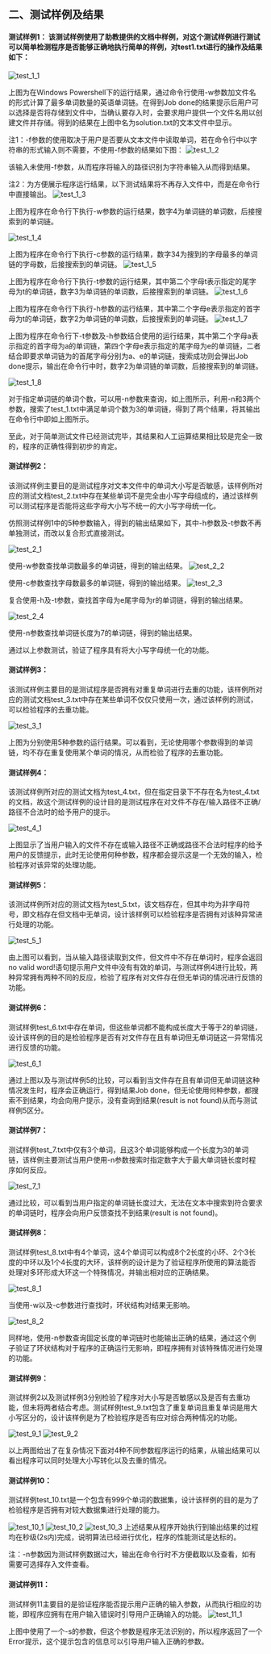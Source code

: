 ﻿﻿﻿﻿﻿﻿﻿﻿﻿﻿﻿﻿﻿﻿﻿﻿﻿﻿﻿﻿﻿﻿﻿﻿﻿﻿﻿﻿﻿﻿﻿﻿﻿﻿﻿﻿﻿﻿﻿﻿﻿﻿﻿﻿## ﻿﻿**二、测试样例及结果**#### **测试样例1：**  该测试样例使用了助教提供的文档中样例，对这个测试样例进行测试可以简单检测程序是否能够正确地执行简单的样例，对test1.txt进行的操作及结果如下：![test_1_1](https://raw.githubusercontent.com/yipinliu/WordLists/master/doc/test_1_1.png?token=AuJ-B2VqXxB5RGX_1bVHhzAa4biqSXx4ks5cka-iwA%3D%3D)上图为在Windows Powershell下的运行结果，通过命令行使用-w参数加文件名的形式计算了最多单词数量的英语单词链。在得到Job done的结果提示后用户可以选择是否将存储到文件中，当确认要存入时，会要求用户提供一个文件名用以创建文件并存储。得到的结果在上图中名为solution.txt的文本文件中显示。 注1：-f参数的使用取决于用户是否要从文本文件中读取单词，若在命令行中以字符串的形式输入则不需要，不使用-f参数的结果如下图：![test_1_2](https://raw.githubusercontent.com/yipinliu/WordLists/master/doc/test_1_2.png?token=AuJ-Bxg_89VKTyKCiHiLx8b_sXptaY1tks5cka_lwA%3D%3D) 该输入未使用-f参数，从而程序将输入的路径识别为字符串输入从而得到结果。注2：为方便展示程序运行结果，以下测试结果将不再存入文件中，而是在命令行中直接输出。![test_1_3](https://raw.githubusercontent.com/yipinliu/WordLists/master/doc/test_1_3.png?token=AuJ-B1hEcD2LNZ62N5PLUvFiIiZPkxqWks5ckbAGwA%3D%3D)上图为程序在命令行下执行-w参数的运行结果，数字4为单词链的单词数，后接搜索到的单词链。![test_1_4](https://raw.githubusercontent.com/yipinliu/WordLists/master/doc/test_1_4.png?token=AuJ-By0_Lr7eD2N5FQ9D38MQkE_KWXFKks5ckbAdwA%3D%3D)上图为程序在命令行下执行-c参数的运行结果，数字34为搜到的字母最多的单词链的字母数，后接搜索到的单词链。![test_1_5](https://raw.githubusercontent.com/yipinliu/WordLists/master/doc/test_1_5.png?token=AuJ-Bx0pLLXUs5ZubuCB3QS_AagNe10mks5ckbA8wA%3D%3D)上图为程序在命令行下执行-t参数的运行结果，其中第二个字母t表示指定的尾字母为t的单词链，数字3为单词链的单词数，后接搜索到的单词链。![test_1_6](https://raw.githubusercontent.com/yipinliu/WordLists/master/doc/test_1_6.png?token=AuJ-Bw_y8XEyrMbcpOSv9UF9z3i_vUxoks5ckbBXwA%3D%3D)上图为程序在命令行下执行-h参数的运行结果，其中第二个字母e表示指定的首字母为t的单词链，数字2为单词链的单词数，后接搜索到的单词链。![test_1_7](https://raw.githubusercontent.com/yipinliu/WordLists/master/doc/test_1_7.png?token=AuJ-B4whW979ft5XpPT8Ao3tVa6Y_e1qks5ckbB6wA%3D%3D)上图为程序在命令行下-t参数及-h参数结合使用的运行结果，其中第二个字母a表示指定的首字母为a的单词链，第四个字母e表示指定的尾字母为e的单词链，二者结合即要求单词链为的首尾字母分别为a、e的单词链，搜索成功则会弹出Job done提示，输出在命令行中时，数字2为单词链的单词数，后接搜索到的单词链。![test_1_8](https://raw.githubusercontent.com/yipinliu/WordLists/master/doc/test_1_8.png?token=AuJ-By5F2Z6oHTNQ-6sdVdNxQTtGZC3Yks5ckbCLwA%3D%3D)对于指定单词链的单词个数，可以用-n参数来查询，如上图所示，利用-n和3两个参数，搜索了test_1.txt中满足单词个数为3的单词链，得到了两个结果，将其输出在命令行中即如上图所示。  至此，对于简单测试文件已经测试完毕，其结果和人工运算结果相比较是完全一致的，程序的正确性得到初步的肯定。#### **测试样例2**：该测试样例主要目的是测试程序对文本文件中的单词大小写是否敏感，该样例所对应的测试文档test_2.txt中存在某些单词不是完全由小写字母组成的，通过该样例可以测试程序是否能将这些字母大小写不统一的大小写字母统一化。仿照测试样例1中的5种参数输入，得到的输出结果如下，其中-h参数及-t参数不再单独测试，而改以复合形式直接测试。![test_2_1](https://raw.githubusercontent.com/yipinliu/WordLists/master/doc/test_2_1.png?token=AuJ-By72jB87O2VhQAabB7cWAgraqb4Tks5ckbCmwA%3D%3D)使用-w参数查找单词数最多的单词链，得到的输出结果。![test_2_2](https://raw.githubusercontent.com/yipinliu/WordLists/master/doc/test_2_2.png?token=AuJ-B3Mxqp1z9fUWE2GAUQwlva1e1ytmks5ckbC3wA%3D%3D)使用-c参数查找字母数最多的单词链，得到的输出结果。![test_2_3](https://raw.githubusercontent.com/yipinliu/WordLists/master/doc/test_2_3.png?token=AuJ-Bw2Reww2OLl60zvBNexYVlsyoXZcks5ckbDIwA%3D%3D)复合使用-h及-t参数，查找首字母为e尾字母为r的单词链，得到的输出结果。![test_2_4](https://raw.githubusercontent.com/yipinliu/WordLists/master/doc/test_2_4.png?token=AuJ-BxgnKk8wR3-ipNxI2DK3N09AvqFkks5ckbDgwA%3D%3D)使用-n参数查找单词链长度为7的单词链，得到的输出结果。通过以上参数测试，验证了程序具有将大小写字母统一化的功能。#### **测试样例3：**该测试样例主要目的是测试程序是否拥有对重复单词进行去重的功能，该样例所对应的测试文档test_3.txt中存在某些单词不仅仅只使用一次，通过该样例的测试，可以检验程序的去重功能。![test_3_1](https://raw.githubusercontent.com/yipinliu/WordLists/master/doc/test_3_1.png?token=AuJ-B6mdtfDpwBdKdT7qJ1SypWimfKfiks5ckbD1wA%3D%3D)上图为分别使用5种参数的运行结果。可以看到，无论使用哪个参数得到的单词链，均不存在重复使用某个单词的情况，从而检验了程序的去重功能。#### **测试样例4：**该测试样例所对应的测试文档为test_4.txt，但在指定目录下不存在名为test_4.txt的文档，故这个测试样例的设计目的是测试程序在对文件不存在/输入路径不正确/路径不合法时的给予用户的提示。 ![test_4_1](https://raw.githubusercontent.com/yipinliu/WordLists/master/doc/test_4_1.png?token=AuJ-ByikTG3AAq36rtgXphiaZ_fKov2gks5ckbEJwA%3D%3D)上图显示了当用户输入的文件不存在或输入路径不正确或路径不合法时程序的给予用户的反馈提示，此时无论使用何种参数，程序都会提示这是一个无效的输入，检验程序对该异常的处理功能。#### **测试样例5：**该测试样例所对应的测试文档为test_5.txt，该文档存在，但其中均为非字母符号，即文档存在但文档中无单词，设计该样例可以检验程序是否拥有对该种异常进行处理的功能。![test_5_1](https://raw.githubusercontent.com/yipinliu/WordLists/master/doc/test_5_1.png?token=AuJ-B9OFOeA2kqvF5BxEwskU289dI6Weks5ckbEfwA%3D%3D)由上图可以看到，当从输入路径读取到文件，但文件中不存在单词时，程序会返回no valid word!语句提示用户文件中没有有效的单词，与测试样例4进行比较，两种异常拥有两种不同的反应，检验了程序有对文件存在但无单词的情况进行反馈的功能。#### **测试样例6：**测试样例test_6.txt中存在单词，但这些单词都不能构成长度大于等于2的单词链，设计该样例的目的是检验程序是否有对文件存在且有单词但无单词链这一异常情况进行反馈的功能。![test_6_1](https://raw.githubusercontent.com/yipinliu/WordLists/master/doc/test_6_1.png?token=AuJ-B0dx6K1u6hrIVafgti2x-F-ZIRIYks5ckbE0wA%3D%3D)通过上图以及与测试样例5的比较，可以看到当文件存在且有单词但无单词链这种情况发生时，程序会正确运行，得到结果Job done，但无论使用何种参数，都搜索不到结果，均会向用户提示，没有查询到结果(result is not found)从而与测试样例5区分。#### **测试样例7：**测试样例test_7.txt中仅有3个单词，且这3个单词能够构成一个长度为3的单词链，该样例主要测试当用户使用-n参数搜索时指定数字大于最大单词链长度时程序如何反应。![test_7_1](https://raw.githubusercontent.com/yipinliu/WordLists/master/doc/test_7_1.png?token=AuJ-B1wV8xM8QNY6Y8Yj14XG8oZJsjDBks5ckbFKwA%3D%3D)通过比较，可以看到当用户指定的单词链长度过大，无法在文本中搜索到符合要求的单词链时，程序会向用户反馈查找不到结果(result is not found)。#### **测试样例8：**测试样例test_8.txt中有4个单词，这4个单词可以构成8个2长度的小环、2个3长度的中环以及1个4长度的大环，该样例的设计是为了验证程序所使用的算法能否处理对多环形成大环这一个特殊情况，并输出相对应的正确结果。![test_8_1](https://raw.githubusercontent.com/yipinliu/WordLists/master/doc/test_8_1.png?token=AuJ-B_sHraAHYvYHOQEXstADPuLqlZQCks5ckbFewA%3D%3D)当使用-w以及-c参数进行查找时，环状结构对结果无影响。![test_8_2](https://raw.githubusercontent.com/yipinliu/WordLists/master/doc/test_8_2.png?token=AuJ-B8_wCxImOLtt4HwyDWzw7QBGiIXgks5ckbF1wA%3D%3D)同样地，使用-n参数查询固定长度的单词链时也能输出正确的结果，通过这个例子验证了环状结构对于程序的正确运行无影响，即程序拥有对该特殊情况进行处理的功能。#### **测试样例9：**测试样例2以及测试样例3分别检验了程序对大小写是否敏感以及是否有去重功能，但未将两者结合考虑。测试样例test_9.txt包含了重复单词且重复单词是用大小写区分的，设计该样例是为了检验程序是否有应对综合两种情况的功能。![test_9_1](https://raw.githubusercontent.com/yipinliu/WordLists/master/doc/test_9_1.png?token=AuJ-B0LfIMFcSg-5Ij1Q_Yf46Ai6NFjoks5ckbGMwA%3D%3D)![test_9_2](https://raw.githubusercontent.com/yipinliu/WordLists/master/doc/test_9_2.png?token=AuJ-B9Ek9ce6ktQwo6_t67XImqLPDyRgks5ckbGmwA%3D%3D)以上两图给出了在复杂情况下面对4种不同参数程序运行的结果，从输出结果可以看出程序可以同时处理大小写转化以及去重的情况。#### **测试样例10：**测试样例test_10.txt是一个包含有999个单词的数据集，设计该样例的目的是为了检验程序是否拥有对较大数据集进行处理的能力。![test_10_1](https://raw.githubusercontent.com/yipinliu/WordLists/master/doc/test_10_1.png?token=AuJ-Bzvk0vnH4CRn2cGLS7nilPhEGvpCks5ckbG_wA%3D%3D)![test_10_2](https://raw.githubusercontent.com/yipinliu/WordLists/master/doc/test_10_2.png?token=AuJ-B5dyNzjZwRq-6LJze-Bru8kQhfbnks5ckbHTwA%3D%3D)![test_10_3](https://raw.githubusercontent.com/yipinliu/WordLists/master/doc/test_10_3.png?token=AuJ-BxIMu7D92fBD88538Sau5CzNbcWfks5ckbHlwA%3D%3D)上述结果从程序开始执行到输出结果的过程均在秒级(2s内)完成，说明算法已经进行优化，程序的性能测试是达标的。 注：-n参数因为测试样例数据过大，输出在命令行时不方便截取以及查看，如有需要可选择存入文件查看。#### **测试样例11：**测试样例11主要目的是验证程序能否提示用户正确的输入参数，从而执行相应的功能，即程序应拥有在用户输入错误时引导用户正确输入的功能。![test_11_1](https://raw.githubusercontent.com/yipinliu/WordLists/master/doc/test_11_1.png?token=AuJ-B3OHpuc5UAmIKtP9Xse0S6iWojBzks5ckbH7wA%3D%3D)上图中使用了一个-s的参数，但这个参数是程序无法识别的，所以程序返回了一个Error提示，这个提示包含的信息可以引导用户输入正确的参数。